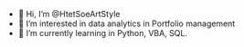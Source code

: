 - 👋 Hi, I’m @HtetSoeArtStyle
- 👀 I’m interested in data analytics in Portfolio management
- 🌱 I’m currently learning in Python, VBA, SQL.

<!---
HtetSoeArtStyle/HtetSoeArtStyle is a ✨ special ✨ repository because its `README.md` (this file) appears on your GitHub profile.
You can click the Preview link to take a look at your changes.
--->
